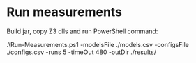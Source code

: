 # Run measurements

Build jar, copy Z3 dlls and run PowerShell command:

.\Run-Measurements.ps1 -modelsFile ./models.csv -configsFile ./configs.csv -runs 5 -timeOut 480 -outDir ./results/